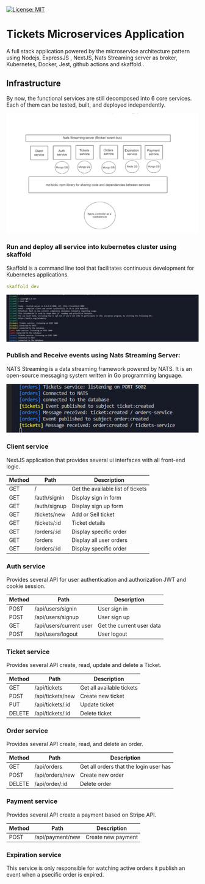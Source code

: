 [![License: MIT](https://img.shields.io/badge/License-MIT-yellow.svg)](https://opensource.org/licenses/MIT) 

# Tickets Microservices Application


A full stack application powered by the microservice architecture pattern using Nodejs, ExpressJS , NextJS, Nats Streaming server as broker, 
Kubernetes, Docker, Jest, github actions and skaffold..

## Infrastructure

By now, the functional services are still decomposed into 6 core services. Each of them can be tested, built, and deployed independently.

![Infrastructure plan](https://github.com/ridhamz/Tickets-MicroServices-App/blob/main/tickets-app.png)

### Run and deploy all service into kubernetes cluster using skaffold

Skaffold is a command line tool that facilitates continuous development for Kubernetes applications.

```yml
skaffold dev
```

![skaffold](https://github.com/ridhamz/Tickets-MicroServices-App/blob/main/skaffold.png)

### Publish and Receive events using Nats Streaming Server:

NATS Streaming is a data streaming framework powered by NATS. It is an open-source messaging system written in Go programming language. 

![skaffold](https://github.com/ridhamz/Tickets-MicroServices-App/blob/main/publish-event.png)

### Client service
NextJS application that provides several ui interfaces with all front-end logic.

| Method | Path               | Description                                 
|--------|--------------------|-----------------------------------------------
| GET    | /                  | Get the available list of tickets 
| GET    | /auth/signin       | Display sign in form  
| GET    | /auth/signup       | Display sign up  form 
| GET    | /tickets/new       | Add or Sell ticket  
| GET    | /tickets/:id       | Ticket details
| GET    | /orders/:id        | Display specific order  
| GET    | /orders            | Display all user orders  
| GET    | /orders/:id        | Display specific order  


### Auth service
Provides several API for user authentication and authorization JWT and cookie session.

| Method | Path                    | Description                                 
|--------|-------------------------|-----------------------------------------------
| POST   | /api/users/signin       | User sign in                                
| POST   | /api/users/signup       | User sign up    
| GET    | /api/users/current user | Get the current user data 
| POST   | /api/users/logout       | User logout                                 

### Ticket service
Provides several API create, read, update and delete a Ticket.

| Method   | Path              | Description                                   
|----------|-------------------|----------------------------------------------
| GET      | /api/tickets      | Get all available tickets                 
| POST     | /api/tickets/new  | Create new ticket 
| PUT      | /api/tickets/:id  | Update ticket
| DELETE   | /api/tickets/:id  | Delete ticket 

### Order service
Provides several API create, read, and delete an order.

| Method   | Path              | Description                                   
|----------|-------------------|----------------------------------------------
| GET      | /api/orders       | Get all orders that the login user has             
| POST     | /api/orders/new   | Create new order 
| DELETE   | /api/order/:id    | Delete order 

### Payment service
Provides several API create a payment based on Stripe API.

| Method   | Path              | Description                                   
|----------|-------------------|----------------------------------------------         
| POST     | /api/payment/new  | Create new payment 



### Expiration service
This service is only responsible for watching active orders it publish an event when a psecific order is expired.





